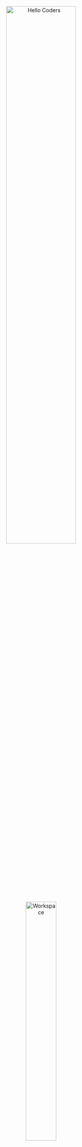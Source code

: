 <div align="center" width="50">

<img src="https://github.com/SP-XD/SP-XD/blob/main/images/hellocoders_rounded.gif?raw=true" alt="Hello Coders" width="60%"/> <br>
<img src="https://github.com/SP-XD/SP-XD/blob/main/images/dev-working_rounded.gif?raw=true" alt="Workspace"  width="40%"/><br> 

# 👩‍💻 TechPioneers Team 👨‍💻
**AI Specialized High School Students | Building Innovative Projects | wep develepers**

![Team Badge](https://img.shields.io/badge/TEAM-TechPioneers-blueviolet?style=for-the-badge&logo=github)

</div>
---

## 🚀 Our Projects
- 🌐 **NaviCane** → Smart Blind Stick for the visually impaired.  
- 📱 **NaviApp** → Software version of the smart cane.  
- 🧪 **Medical Analysis App** → AI-powered medical analysis.  
- 🏫 **EduTech Website** → Website for technological schools & universities.  
- 🔒 **Laser Security Model** → Anti-theft system prototype.  

---



## 🛠️ Tools & Technologies We Use  

- 🖥️ **Languages**  
  ![Python](https://img.shields.io/badge/Python-FFD43B?style=flat&logo=python&logoColor=darkgreen)
  ![C++](https://img.shields.io/badge/C++-00599C?style=flat&logo=c%2B%2B&logoColor=white)
  ![JavaScript](https://img.shields.io/badge/JavaScript-323330?style=flat&logo=javascript&logoColor=F7DF1E)
  ![HTML5](https://img.shields.io/badge/HTML5-E34F26?style=flat&logo=html5&logoColor=white)
  ![CSS3](https://img.shields.io/badge/CSS3-1572B6?style=flat&logo=css3&logoColor=white)  

- ⚙️ **Platforms**  
  ![Arduino](https://img.shields.io/badge/Arduino-00979D?style=flat&logo=arduino&logoColor=white)
  ![ESP32](https://img.shields.io/badge/ESP32-000000?style=flat&logo=espressif&logoColor=white)
  ![Google Colab](https://img.shields.io/badge/Google_Colab-F9AB00?style=flat&logo=googlecolab&logoColor=white)
  ![Jupyter](https://img.shields.io/badge/Jupyter-F37626?style=flat&logo=jupyter&logoColor=white)  

- 🗄️ **Database**  
  ![Firebase](https://img.shields.io/badge/Firebase-ffca28?style=flat&logo=firebase&logoColor=black)  

- 🧰 **Other Tools**  
  ![Git](https://img.shields.io/badge/Git-E44C30?style=flat&logo=git&logoColor=white)
  ![VS Code](https://img.shields.io/badge/VS_Code-0078D4?style=flat&logo=visual-studio-code&logoColor=white)
  ![GitHub](https://img.shields.io/badge/GitHub-181717?style=flat&logo=github&logoColor=white)  

